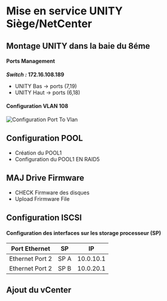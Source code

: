 # Mise en service UNITY Siège/NetCenter
## Montage UNITY dans la baie du 8éme
#### Ports Management
***Switch :* 172.16.108.189**
 - UNITY Bas -> ports (7,19)
 - UNITY Haut -> ports (6,18)
 #### Configuration VLAN 108
![Configuration Port To Vlan](https://ibb.co/cFVFgWc)
## Configuration POOL
 - Création du POOL1
 - Configuration du POOL1 EN RAID5
## MAJ Drive Firmware
 - CHECK Firmware des disques
 - Upload Frirmware File
## Configuration ISCSI
#### Configuration des interfaces sur les storage processeur (SP)
| Port Ethernet | SP |IP|
|--|--|--|
| Ethernet Port 2|SP A| 10.0.10.1 |
| Ethernet Port 2 |SP B| 10.0.20.1 |
## Ajout du vCenter
<!--stackedit_data:
eyJoaXN0b3J5IjpbMTcwMDQ5OTg3MywxOTQ0MDQzNzQwLDE1OD
I0MzM4NzIsLTI1MzE0MTkzNSwtNTE4OTY5MDE0LDE1MjcyMDU5
MTddfQ==
-->